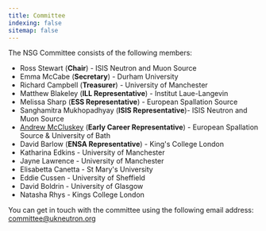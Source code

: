 ```yaml
---
title: Committee
indexing: false
sitemap: false
---
```


The NSG Committee consists of the following members:
- Ross Stewart (**Chair**) - ISIS Neutron and Muon Source
- Emma McCabe (**Secretary**) - Durham University 
- Richard Campbell (**Treasurer**) - University of Manchester
- Matthew Blakeley (**ILL Representative**) - Institut Laue-Langevin
- Melissa Sharp (**ESS Representative**) - European Spallation Source
- Sanghamitra Mukhopadhyay (**ISIS Representative**)- ISIS Neutron and Muon Source
- [Andrew McCluskey](https://armccluskey.com) (**Early Career Representative**) - European Spallation Source & University of Bath
- David Barlow (**ENSA Representative**) - King's College London
- Katharina Edkins - University of Manchester
- Jayne Lawrence - University of Manchester
- Elisabetta Canetta - St Mary's University
- Eddie Cussen - University of Sheffield
- David Boldrin - University of Glasgow
- Natasha Rhys - Kings College London

You can get in touch with the committee using the following email address: [committee@ukneutron.org](mailto:committee@ukneutron.org)
